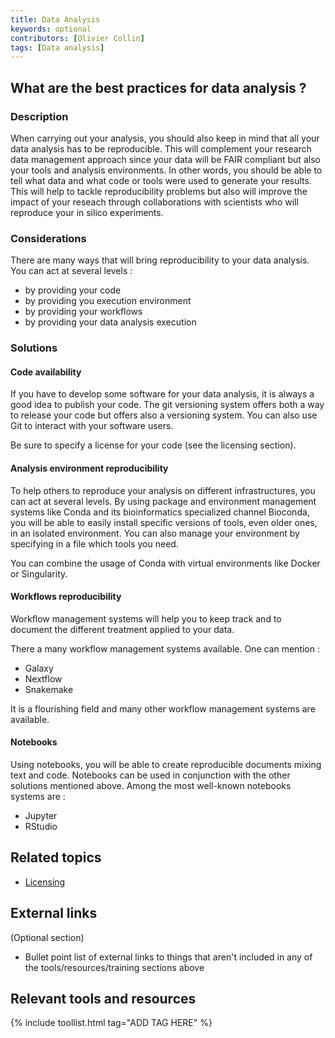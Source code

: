 ```yaml
---
title: Data Analysis
keywords: optional
contributors: [Olivier Collin]
tags: [Data analysis]
---
```


## What are the best practices for data analysis ? 
 
### Description

When carrying out your analysis, you should also keep in mind that all your data analysis has to be reproducible. This will complement your research data management approach since your data will be FAIR compliant but also your tools and analysis environments. In other words, you should be able to tell what data and what code or tools were used to generate your results.
This will help to tackle reproducibility problems but also will improve the impact of your reseach through collaborations with scientists who will reproduce your in silico experiments. 

### Considerations

There are many ways that will bring reproducibility to your data analysis. You can act at several levels :
* by providing your code
* by providing you execution environment
* by providing your workflows 
* by providing your data analysis execution

### Solutions

#### Code availability  

If you have to develop some software for your data analysis, it is always a good idea to publish your code. The git versioning system offers both a way to release your code but offers also a versioning system. You can also use Git to interact with your software users. 

Be sure to specify a license for your code (see the licensing section). 


#### Analysis environment reproducibility

To help others to reproduce your analysis on different infrastructures, you can act at several levels. 
By using package and environment management systems like Conda and its bioinformatics specialized channel Bioconda, you will be able to easily install specific versions of tools, even older ones, in an isolated environment. You can also manage your environment by specifying in a file which tools you need. 

You can combine the usage of Conda with virtual environments like Docker or Singularity. 


#### Workflows reproducibility 

Workflow management systems will help you to keep track and to document the different treatment applied to your data. 

There a many workflow management systems available. One can mention :
* Galaxy 
* Nextflow
* Snakemake 

It is a flourishing field and many other workflow management systems are available. 

#### Notebooks 

Using notebooks, you will be able to create reproducible documents mixing text and code. Notebooks can be used in conjunction with the other solutions mentioned above. 
Among the most well-known notebooks systems are : 

* Jupyter
* RStudio


## Related topics

* [Licensing](https://rdm.elixir-europe.org/data_publication.html) 

## External links
(Optional section)
* Bullet point list of external links to things that aren't included in any of the tools/resources/training sections above

## Relevant tools and resources

{% include toollist.html tag="ADD TAG HERE" %}
